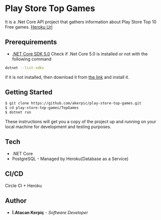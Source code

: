 # Play Store Top Games
It is a .Net Core API project that gathers information about Play Store Top 10 Free games.
[Heroku Url](https://play-store-top-games.herokuapp.com/swagger/index.html)

## Prerequirements

* [.NET Core SDK 5.0](https://www.microsoft.com/net/download) Check if .Net Core 5.0 is installed or not with the following command
``` bash
dotnet --list-sdks
```
if it is not installed, then download it from [the link](https://www.microsoft.com/net/download) and install it.

## Getting Started

``` bash
$ git clone https://github.com/akerpic/play-store-top-games.git
$ cd play-store-top-games/TopGames
$ dotnet run
```
These instructions will get you a copy of the project up and running on your local machine for development and testing purposes.

## Tech
- .NET Core 
- PostgreSQL - Managed by Heroku(Database as a Service)

## CI/CD
Circle CI + Heroku


## Author
* **İ.Atacan Kerpiç** - *Software Developer* 

